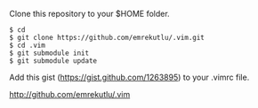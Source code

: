 Clone this repository to your $HOME folder.

    $ cd
    $ git clone https://github.com/emrekutlu/.vim.git
    $ cd .vim
    $ git submodule init
    $ git submodule update

Add this gist (https://gist.github.com/1263895) to your .vimrc file.

http://github.com/emrekutlu/.vim

